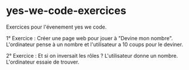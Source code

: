 # yes-we-code-exercices

Exercices pour l'évenement yes we code.

1° Exercice : Créer une page web pour jouer à "Devine mon nombre". L'ordinateur pense à un nombre et l'utilisateur a 10 coups pour le deviner.

2° Exercice : Et si on inversait les rôles ? L'utilisateur donne un nombre. L'ordinateur essaie de trouver.